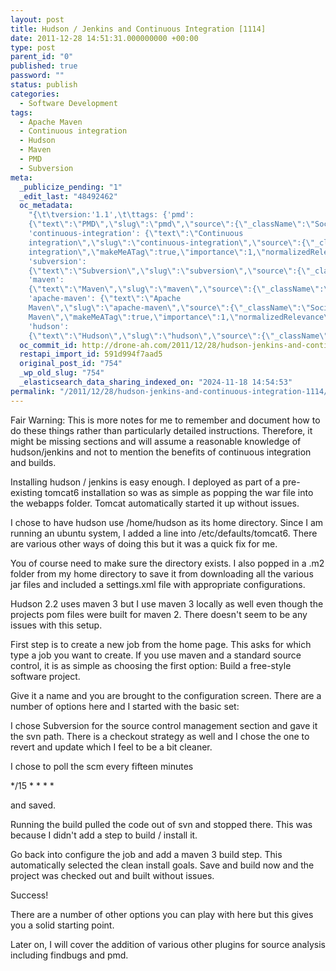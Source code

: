```yaml
---
layout: post
title: Hudson / Jenkins and Continuous Integration [1114]
date: 2011-12-28 14:51:31.000000000 +00:00
type: post
parent_id: "0"
published: true
password: ""
status: publish
categories:
  - Software Development
tags:
  - Apache Maven
  - Continuous integration
  - Hudson
  - Maven
  - PMD
  - Subversion
meta:
  _publicize_pending: "1"
  _edit_last: "48492462"
  oc_metadata:
    "{\t\tversion:'1.1',\t\ttags: {'pmd':
    {\"text\":\"PMD\",\"slug\":\"pmd\",\"source\":{\"_className\":\"SocialTag\",\"url\":\"http://d.opencalais.com/dochash-1/59e46864-1486-36bc-b85b-c7b186490dbd/SocialTag/4\",\"subjectURL\":null,\"type\":{\"_className\":\"ArtifactType\",\"url\":\"http://s.opencalais.com/1/type/tag/SocialTag\",\"name\":\"SocialTag\"},\"name\":\"PMD\",\"makeMeATag\":true,\"importance\":1,\"normalizedRelevance\":1},\"bucketName\":\"current\",\"bucketPlacement\":\"auto\",\"_className\":\"Tag\"},
    'continuous-integration': {\"text\":\"Continuous
    integration\",\"slug\":\"continuous-integration\",\"source\":{\"_className\":\"SocialTag\",\"url\":\"http://d.opencalais.com/dochash-1/59e46864-1486-36bc-b85b-c7b186490dbd/SocialTag/5\",\"subjectURL\":null,\"type\":{\"_className\":\"ArtifactType\",\"url\":\"http://s.opencalais.com/1/type/tag/SocialTag\",\"name\":\"SocialTag\"},\"name\":\"Continuous
    integration\",\"makeMeATag\":true,\"importance\":1,\"normalizedRelevance\":1},\"bucketName\":\"current\",\"bucketPlacement\":\"auto\",\"_className\":\"Tag\"},
    'subversion':
    {\"text\":\"Subversion\",\"slug\":\"subversion\",\"source\":{\"_className\":\"SocialTag\",\"url\":\"http://d.opencalais.com/dochash-1/59e46864-1486-36bc-b85b-c7b186490dbd/SocialTag/6\",\"subjectURL\":null,\"type\":{\"_className\":\"ArtifactType\",\"url\":\"http://s.opencalais.com/1/type/tag/SocialTag\",\"name\":\"SocialTag\"},\"name\":\"Subversion\",\"makeMeATag\":true,\"importance\":1,\"normalizedRelevance\":1},\"bucketName\":\"current\",\"bucketPlacement\":\"auto\",\"_className\":\"Tag\"},
    'maven':
    {\"text\":\"Maven\",\"slug\":\"maven\",\"source\":{\"_className\":\"SocialTag\",\"url\":\"http://d.opencalais.com/dochash-1/59e46864-1486-36bc-b85b-c7b186490dbd/SocialTag/8\",\"subjectURL\":null,\"type\":{\"_className\":\"ArtifactType\",\"url\":\"http://s.opencalais.com/1/type/tag/SocialTag\",\"name\":\"SocialTag\"},\"name\":\"Maven\",\"makeMeATag\":true,\"importance\":1,\"normalizedRelevance\":1},\"bucketName\":\"current\",\"bucketPlacement\":\"auto\",\"_className\":\"Tag\"},
    'apache-maven': {\"text\":\"Apache
    Maven\",\"slug\":\"apache-maven\",\"source\":{\"_className\":\"SocialTag\",\"url\":\"http://d.opencalais.com/dochash-1/59e46864-1486-36bc-b85b-c7b186490dbd/SocialTag/9\",\"subjectURL\":null,\"type\":{\"_className\":\"ArtifactType\",\"url\":\"http://s.opencalais.com/1/type/tag/SocialTag\",\"name\":\"SocialTag\"},\"name\":\"Apache
    Maven\",\"makeMeATag\":true,\"importance\":1,\"normalizedRelevance\":1},\"bucketName\":\"current\",\"bucketPlacement\":\"auto\",\"_className\":\"Tag\"},
    'hudson':
    {\"text\":\"Hudson\",\"slug\":\"hudson\",\"source\":{\"_className\":\"Entity\",\"url\":\"http://d.opencalais.com/pershash-1/07845f25-13cd-3937-8b42-24eea2bd187c\",\"subjectURL\":null,\"type\":{\"_className\":\"ArtifactType\",\"url\":\"http://s.opencalais.com/1/type/em/e/Person\",\"name\":\"Person\"},\"name\":\"Hudson\",\"rawRelevance\":0.389,\"normalizedRelevance\":0.389},\"bucketName\":\"current\",\"bucketPlacement\":\"auto\",\"_className\":\"Tag\"}}\t}"
  oc_commit_id: http://drone-ah.com/2011/12/28/hudson-jenkins-and-continuous-integration-1114/1325083894
  restapi_import_id: 591d994f7aad5
  original_post_id: "754"
  _wp_old_slug: "754"
  _elasticsearch_data_sharing_indexed_on: "2024-11-18 14:54:53"
permalink: "/2011/12/28/hudson-jenkins-and-continuous-integration-1114/"
---
```


Fair Warning: This is more notes for me to remember and document how to do these
things rather than particularly detailed instructions. Therefore, it might be
missing sections and will assume a reasonable knowledge of hudson/jenkins and
not to mention the benefits of continuous integration and builds.

Installing hudson / jenkins is easy enough. I deployed as part of a pre-existing
tomcat6 installation so was as simple as popping the war file into the webapps
folder. Tomcat automatically started it up without issues.

I chose to have hudson use /home/hudson as its home directory. Since I am
running an ubuntu system, I added a line into /etc/defaults/tomcat6. There are
various other ways of doing this but it was a quick fix for me.

You of course need to make sure the directory exists. I also popped in a .m2
folder from my home directory to save it from downloading all the various jar
files and included a settings.xml file with appropriate configurations.

Hudson 2.2 uses maven 3 but I use maven 3 locally as well even though the
projects pom files were built for maven 2. There doesn\'t seem to be any issues
with this setup.

First step is to create a new job from the home page. This asks for which type a
job you want to create. If you use maven and a standard source control, it is as
simple as choosing the first option: Build a free-style software project.

Give it a name and you are brought to the configuration screen. There are a
number of options here and I started with the basic set:

I chose Subversion for the source control management section and gave it the svn
path. There is a checkout strategy as well and I chose the one to revert and
update which I feel to be a bit cleaner.

I chose to poll the scm every fifteen minutes

\*/15 \* \* \* \*

and saved.

Running the build pulled the code out of svn and stopped there. This was because
I didn\'t add a step to build / install it.

Go back into configure the job and add a maven 3 build step. This automatically
selected the clean install goals. Save and build now and the project was checked
out and built without issues.

Success!

There are a number of other options you can play with here but this gives you a
solid starting point.

Later on, I will cover the addition of various other plugins for source analysis
including findbugs and pmd.
